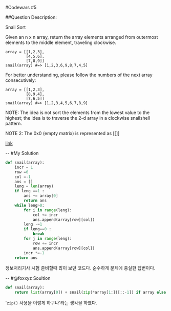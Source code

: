 #Codewars #5

##Question
Description:

Snail Sort

Given an n x n array, return the array elements arranged from outermost elements to the middle element, traveling clockwise.

```
array = [[1,2,3],
         [4,5,6],
         [7,8,9]]
snail(array) #=> [1,2,3,6,9,8,7,4,5]
```
For better understanding, please follow the numbers of the next array consecutively:

```
array = [[1,2,3],
         [8,9,4],
         [7,6,5]]
snail(array) #=> [1,2,3,4,5,6,7,8,9]
```

NOTE: The idea is not sort the elements from the lowest value to the highest; the idea is to traverse the 2-d array in a clockwise snailshell pattern.

NOTE 2: The 0x0 (empty matrix) is represented as [[]]

[link](https://www.codewars.com/kata/snail/python)

--
#My Solution
```python
def snail(array):
    incr = 1
    row =0
    col =-1
    ans = []
    leng = len(array)
    if leng ==1 :
        ans += array[0]
        return ans
    while leng>0:
        for i in range(leng):
            col += incr
            ans.append(array[row][col])
        leng -=1
        if leng==0 :
            break
        for j in range(leng):
            row += incr
            ans.append(array[row][col])
        incr *=-1
    return ans
```
정보처리기사 시험 준비할때 많이 보던 코드다. 순수하게 문제에 충실한 답변이다.

--
#@foxxyz Soultion
```python
def snail(array):
    return list(array[0]) + snail(zip(*array[1:])[::-1]) if array else []
```
'`zip()` 사용을 이렇게 하구나'라는 생각을 하였다.